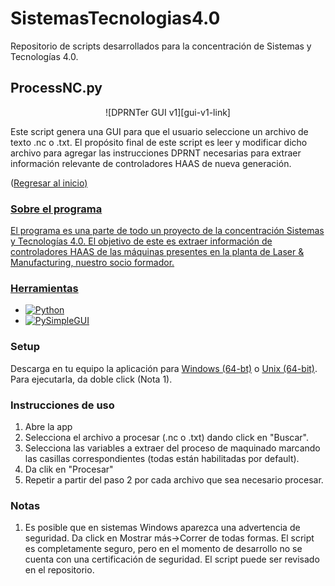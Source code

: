 <a name = "readme-top"></a>

# SistemasTecnologias4.0
Repositorio de scripts desarrollados para la concentración de Sistemas y Tecnologías 4.0.

## ProcessNC.py
<p align = "center">
![DPRNTer GUI v1][gui-v1-link]

Este script genera una GUI para que el usuario seleccione un archivo de texto .nc o
.txt. El propósito final de este script es leer y modificar dicho archivo para
agregar las instrucciones DPRNT necesarias para extraer información relevante de
controladores HAAS de nueva generación.
</p>
<p align = "">(<a href = "#readme-top">Regresar al inicio)</p>

### Sobre el programa
El programa es una parte de todo un proyecto de la concentración Sistemas y
Tecnologías 4.0. El objetivo de este es extraer información de controladores HAAS de
las máquinas presentes en la planta de Laser & Manufacturing, nuestro socio formador.

### Herramientas
* [![Python][python-badge]][python-link]
* [![PySimpleGUI][pysimplegui-badge]][pysimplegui-link]

### Setup
Descarga en tu equipo la aplicación para [Windows (64-bt)][windows-app-link] o
[Unix (64-bit)][unix-app-link]. Para ejecutarla, da doble click (Nota 1).

### Instrucciones de uso
1. Abre la app
2. Selecciona el archivo a procesar (.nc o .txt) dando click en "Buscar".
3. Selecciona las variables a extraer del proceso de maquinado marcando las casillas
correspondientes (todas están habilitadas por default).
4. Da clik en "Procesar"
5. Repetir a partir del paso 2 por cada archivo que sea necesario procesar.


### Notas
1. Es posible que en sistemas Windows aparezca una advertencia de seguridad. Da click
en Mostrar más->Correr de todas formas. El script es completamente seguro, pero en el
momento de desarrollo no se cuenta con una certificación de seguridad. El script puede
ser revisado en el repositorio.
<!--
#### Primer prototipo de la interfaz
![First GUI Draft][GUI-Draft_Link]
-->
[gui-draft-link]: https://github.com/aaronrt21/SistemasTecnologias4.0/blob/main/GUIDraft.png
[gui-v1-link]: https://github.com/aaronrt21/SistemasTecnologias4.0/blob/main/GUIv1.png
[python-link]: https://www.python.org/
[python-badge]: https://img.shields.io/badge/python-v3.8-blue
[pysimplegui-link]: https://www.pysimplegui.org/en/latest/
[pysimplegui-badge]: https://img.shields.io/badge/PySimpleGUI-v4.60-blue
[windows-app-link]: https://github.com/aaronrt21/SistemasTecnologias4.0/blob/main/processnc.exe
[unix-app-link]: https://github.com/aaronrt21/SistemasTecnologias4.0/blob/main/processnc